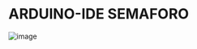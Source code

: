 # ARDUINO-IDE SEMAFORO
![image](https://github.com/Thomazp01/ARDUINO-IDE/assets/159018472/eb066880-0b16-446a-ad1a-926beaa88284)
